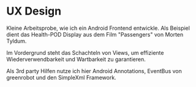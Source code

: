 # UX Design

Kleine Arbeitsprobe, wie ich ein Android Frontend entwickle.
Als Beispiel dient das Health-POD Display aus dem Film "Passengers" von Morten Tyldum.

Im Vordergrund steht das Schachteln von Views, um effiziente Wiederverwendbarkeit und Wartbarkeit zu garantieren.

Als 3rd party Hilfen nutze ich hier Android Annotations, EventBus von greenrobot und den SimpleXml Framework.
